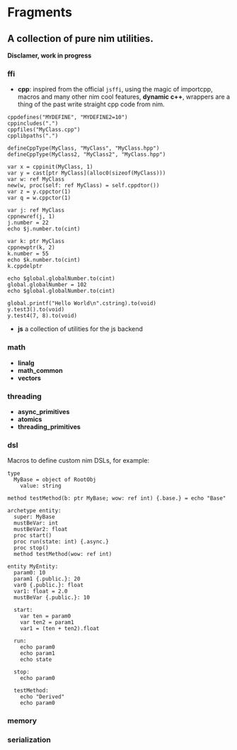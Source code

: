 # Fragments

## A collection of pure nim utilities.

**Disclamer, work in progress**

### ffi
* **cpp**: inspired from the official `jsffi`, using the magic of importcpp, macros and many other nim cool features, **dynamic c++**, wrappers are a thing of the past write straight cpp code from nim.

```nimrod
cppdefines("MYDEFINE", "MYDEFINE2=10")
cppincludes(".")
cppfiles("MyClass.cpp")
cpplibpaths(".")

defineCppType(MyClass, "MyClass", "MyClass.hpp")
defineCppType(MyClass2, "MyClass2", "MyClass.hpp")

var x = cppinit(MyClass, 1)
var y = cast[ptr MyClass](alloc0(sizeof(MyClass)))
var w: ref MyClass
new(w, proc(self: ref MyClass) = self.cppdtor())
var z = y.cppctor(1)
var q = w.cppctor(1)

var j: ref MyClass
cppnewref(j, 1)
j.number = 22
echo $j.number.to(cint)

var k: ptr MyClass 
cppnewptr(k, 2)
k.number = 55
echo $k.number.to(cint)
k.cppdelptr

echo $global.globalNumber.to(cint)
global.globalNumber = 102
echo $global.globalNumber.to(cint)

global.printf("Hello World\n".cstring).to(void)
y.test3().to(void)
y.test4(7, 8).to(void)
```

* **js** a collection of utilities for the js backend

### math
* **linalg**
* **math_common**
* **vectors**

### threading
* **async_primitives**
* **atomics**
* **threading_primitives**

### dsl
Macros to define custom nim DSLs, for example:

```nimrod
type
  MyBase = object of RootObj
    value: string

method testMethod(b: ptr MyBase; wow: ref int) {.base.} = echo "Base"

archetype entity:
  super: MyBase
  mustBeVar: int
  mustBeVar2: float
  proc start()
  proc run(state: int) {.async.}
  proc stop()
  method testMethod(wow: ref int)

entity MyEntity:
  param0: 10
  param1 {.public.}: 20
  var0 {.public.}: float
  var1: float = 2.0
  mustBeVar {.public.}: 10

  start:
    var ten = param0
    var ten2 = param1
    var1 = (ten + ten2).float
  
  run:
    echo param0
    echo param1
    echo state
  
  stop:
    echo param0

  testMethod:
    echo "Derived"
    echo param0

```

### memory

### serialization